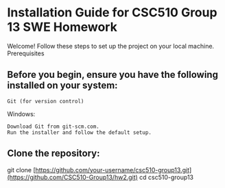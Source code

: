 # Installation Guide for CSC510 Group 13 SWE Homework

Welcome! Follow these steps to set up the project on your local machine.
Prerequisites

## Before you begin, ensure you have the following installed on your system:

    Git (for version control)
    
Windows:

    Download Git from git-scm.com.
    Run the installer and follow the default setup.

## Clone the repository:
git clone [https://github.com/your-username/csc510-group13.git](https://github.com/CSC510-Group13/hw2.git)
cd csc510-group13

